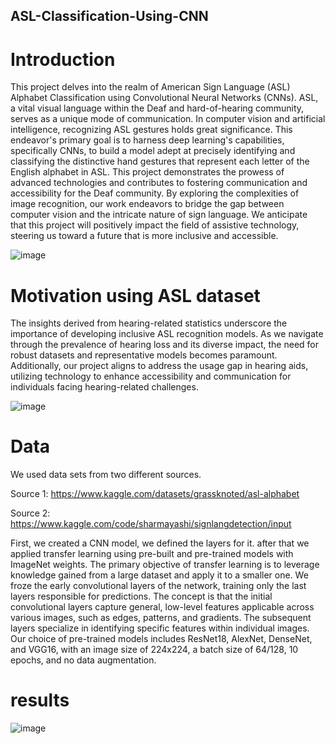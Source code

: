 ## ASL-Classification-Using-CNN

# Introduction
This project delves into the realm of American Sign Language (ASL) Alphabet Classification using Convolutional Neural Networks (CNNs). ASL, a vital visual language within the Deaf and hard-of-hearing community, serves as a unique mode of communication. In computer vision and artificial intelligence, recognizing ASL gestures holds great significance. This endeavor's primary goal is to harness deep learning's capabilities, specifically CNNs, to build a model adept at precisely identifying and classifying the distinctive hand gestures that represent each letter of the English alphabet in ASL. This project demonstrates the prowess of advanced technologies and contributes to fostering communication and accessibility for the Deaf community. By exploring the complexities of image recognition, our work endeavors to bridge the gap between computer vision and the intricate nature of sign language. We anticipate that this project will positively impact the field of assistive technology, steering us toward a future that is more inclusive and accessible.

![image](https://github.com/user-attachments/assets/07da6432-2536-470e-b796-a5c9c7e21c97)

# Motivation using ASL dataset
The insights derived from hearing-related statistics underscore the importance of developing inclusive ASL recognition models. As we navigate through the prevalence of hearing loss and its diverse impact, the need for robust datasets and representative models becomes paramount. Additionally, our project aligns to address the usage gap in hearing aids, utilizing technology to enhance accessibility and communication for individuals facing hearing-related challenges.

![image](https://github.com/user-attachments/assets/f3809a9e-6fae-421b-8aed-345bbac438be)

# Data
We used data sets from two different sources.

Source 1: https://www.kaggle.com/datasets/grassknoted/asl-alphabet

Source 2: https://www.kaggle.com/code/sharmayashi/signlangdetection/input

First, we created a CNN model, we defined the layers for it.
after that we applied transfer learning using pre-built and pre-trained models with ImageNet weights. The primary objective of transfer learning is to leverage knowledge gained from a large dataset and apply it to a smaller one. We froze the early convolutional layers of the network, training only the last layers responsible for predictions. The concept is that the initial convolutional layers capture general, low-level features applicable across various images, such as edges, patterns, and gradients. The subsequent layers specialize in identifying specific features within individual images. Our choice of pre-trained models includes ResNet18, AlexNet, DenseNet, and VGG16, with an image size of 224x224, a batch size of 64/128, 10 epochs, and no data augmentation.

# results
![image](https://github.com/user-attachments/assets/aacb556c-e78e-468c-a9c6-5c4e684e0f8d)
